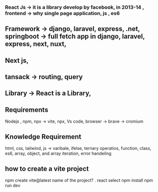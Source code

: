 ### React Js -> it is a library develop by facebook, in 2013-14 , frontend -> why single page application, js , es6
## Framework -> django, laravel, express, .net, springboot -> full fetch app in django, laravel, express, next, nuxt, 
## Next js, 
## tansack -> routing, query
## Library -> React is a Library, 

## Requirements 
Nodejs , npm, npx -> vite, npx, 
Vs code, browser -> brave -> cromium

## Knowledge Requirement
html, css, tailwind, js -> varibale, ifelse, ternary operatios, function, class, es6, array, object, and array iteration, error handeling 

## how to create a vite project
npm create vite@latest
name of the project? .
react select
npm install
npm run dev





